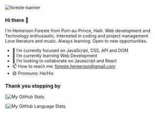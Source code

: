 
![foreste-banner](https://user-images.githubusercontent.com/88809610/155860265-de28d2d1-9f66-4aab-8f9e-f8e0b578cd45.png)

<!--
**ForHemer/ForHemer** is a ✨ _special_ ✨ repository because its `README.md` (this file) appears on your GitHub profile.

Here are some ideas to get you started:

- 🔭 I’m currently working on ...
- 🌱 I’m currently learning ...
- 👯 I’m looking to collaborate on ...
- 🤔 I’m looking for help with ...
- 💬 Ask me about ...
- 📫 How to reach me: ...
- 😄 Pronouns: ...
- ⚡ Fun fact: ...
-->

### Hi there 👋
I'm Hemerson Foreste from Port-au-Prince, Haiti. Web development and Technology enthusiastic. Interested in coding and project management. Love literature and music. Always learning. Open to new opportunities.

- 🔭 I’m currently focused on JavaScript, CSS, API and DOM
- 🌱 I’m currently learning Web Development
- 👯 I’m looking to collaborate on Javascript and React
- 📫 How to reach me: [foreste.hemerson@gmail.com](mailto:foreste.hemerson@gmail.com)
- 😄 Pronouns: He/His

### Thank you stopping by


[![My GitHub Stats](https://github-readme-stats.vercel.app/api/?username=ForHemer&count_private=false&theme=tokyonight&showicons=true)



[![My GitHub Language Stats](https://github-readme-stats.vercel.app/api/top-langs/?username=ForHemer&langs_count=5&theme=tokyonight)
